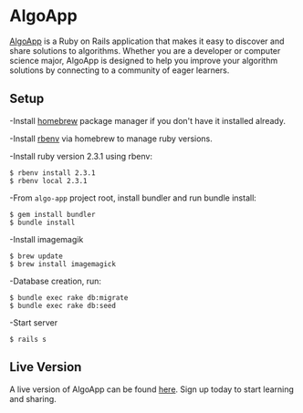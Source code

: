 # AlgoApp

[AlgoApp](http://ec2-35-166-129-152.us-west-2.compute.amazonaws.com/) is a Ruby on Rails application that makes it easy to discover and share solutions to algorithms. Whether you are a developer or computer science major, AlgoApp is designed to help you improve your algorithm solutions by connecting to a community of eager learners.

## Setup

-Install [homebrew](https://brew.sh/) package manager if you don't have it installed already.

-Install [rbenv](https://github.com/rbenv/rbenv#homebrew-on-mac-os-x) via homebrew to manage ruby versions.

-Install ruby version 2.3.1 using rbenv:
```
$ rbenv install 2.3.1
$ rbenv local 2.3.1
```

-From `algo-app` project root, install bundler and run bundle install:
```
$ gem install bundler
$ bundle install
```

-Install imagemagik
```
$ brew update
$ brew install imagemagick
```

-Database creation, run:
```
$ bundle exec rake db:migrate
$ bundle exec rake db:seed
```

-Start server
```
$ rails s
```

## Live Version

A live version of AlgoApp can be found [here](http://ec2-35-166-129-152.us-west-2.compute.amazonaws.com/). Sign up today to start learning and sharing.
